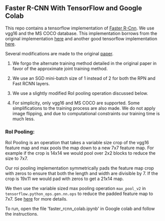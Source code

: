 ## Faster R-CNN With TensorFlow and Google Colab

This repo contains a tensorflow implementation of [Faster R-Cnn](https://arxiv.org/abs/1506.01497). We use vgg16 and the MS COCO database. This implementation borrows from the original implementation [here](https://github.com/rbgirshick/py-faster-rcnn) and another good tensorflow implementation [here](https://github.com/endernewton/tf-faster-rcnn).

Several modifications are made to the original [paper](https://arxiv.org/abs/1506.01497).

1) We forgo the alternate training method detailed in the original paper in favor of the approximate joint training method. 

2) We use an SGD mini-batch size of 1 instead of 2 for both the RPN and Fast RCNN layers.

3) We use a slightly modified RoI pooling operation discussed below. 

4) For simplicity, only vgg16 and MS COCO are supported. Some simplifications to the training process are also made. We do not apply image flipping, and due to computational constraints our training time is much less.

### RoI Pooling:

RoI Pooling is an operation that takes a variable size crop of the vgg16 feature map and max pools the map down to a new 7x7 feature map. For example if the crop is 14x14 we would pool over 2x2 blocks to reduce the size to 7x7.

Our roi pooling implementation symmetrically pads the feature map crop with zeros to ensure that both the length and width are divisible by 7. If the crop is 19x11 we would pad with zeros to get a 21x14 map. 

We then use the variable sized max pooling operation ```max_pool_v2``` in ```tensorflow.python_ops.gen.nn.ops``` to reduce the padded feature map to 7x7. See [here](https://github.com/tensorflow/tensorflow/pull/11875) for more details. 

To run, open the file 'faster_rcnn_colab.ipynb' in Google colab and follow the instructions. 


